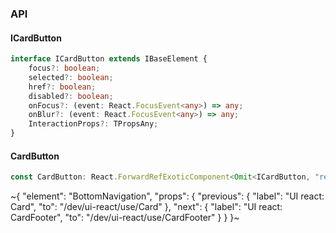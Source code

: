 

### API

#### ICardButton

```ts
interface ICardButton extends IBaseElement {
    focus?: boolean;
    selected?: boolean;
    href?: boolean;
    disabled?: boolean;
    onFocus?: (event: React.FocusEvent<any>) => any;
    onBlur?: (event: React.FocusEvent<any>) => any;
    InteractionProps?: TPropsAny;
}
```

#### CardButton

```ts
const CardButton: React.ForwardRefExoticComponent<Omit<ICardButton, "ref"> & React.RefAttributes<unknown>>;
```


~{
  "element": "BottomNavigation",
  "props": {
    "previous": {
      "label": "UI react: Card",
      "to": "/dev/ui-react/use/Card"
    },
    "next": {
      "label": "UI react: CardFooter",
      "to": "/dev/ui-react/use/CardFooter"
    }
  }
}~
